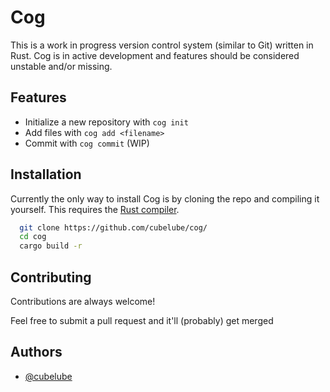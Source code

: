 
# Cog

This is a work in progress version control system (similar to Git) written in Rust. Cog is in active development and features should be considered unstable and/or missing.


## Features

- Initialize a new repository with `cog init`
- Add files with `cog add <filename>`
- Commit with `cog commit` (WIP)
## Installation

Currently the only way to install Cog is by cloning the repo and compiling it yourself. This requires the [Rust compiler](https://www.rust-lang.org/learn/get-started).

```bash
  git clone https://github.com/cubelube/cog/
  cd cog
  cargo build -r
```
    
## Contributing

Contributions are always welcome!

Feel free to submit a pull request and it'll (probably) get merged
## Authors

- [@cubelube](https://github.com/cubelube)